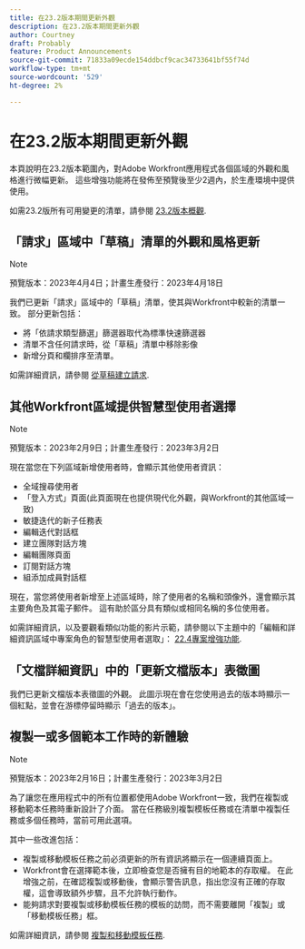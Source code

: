 ```yaml
---
title: 在23.2版本期間更新外觀
description: 在23.2版本期間更新外觀
author: Courtney
draft: Probably
feature: Product Announcements
source-git-commit: 71833a09ecde154ddbcf9cac34733641bf55f74d
workflow-type: tm+mt
source-wordcount: '529'
ht-degree: 2%

---
```



# 在23.2版本期間更新外觀

本頁說明在23.2版本範圍內，對Adobe Workfront應用程式各個區域的外觀和風格進行微幅更新。 這些增強功能將在發佈至預覽後至少2週內，於生產環境中提供使用。

如需23.2版所有可用變更的清單，請參閱 [23.2版本概觀](/help/quicksilver/product-announcements/product-releases/23.2-release-activity/23-2-release-overview.md).

## 「請求」區域中「草稿」清單的外觀和風格更新

>[!NOTE]
>
>預覽版本：2023年4月4日；計畫生產發行：2023年4月18日

我們已更新「請求」區域中的「草稿」清單，使其與Workfront中較新的清單一致。
部分更新包括：

* 將「依請求類型篩選」篩選器取代為標準快速篩選器
* 清單不含任何請求時，從「草稿」清單中移除影像
* 新增分頁和欄排序至清單。

如需詳細資訊，請參閱 [從草稿建立請求](/help/quicksilver/manage-work/requests/create-requests/delete-request-draft.md).

## 其他Workfront區域提供智慧型使用者選擇

>[!NOTE]
>
>預覽版本：2023年2月9日；計畫生產發行：2023年3月2日

現在當您在下列區域新增使用者時，會顯示其他使用者資訊：

* 全域搜尋使用者
* 「登入方式」頁面(此頁面現在也提供現代化外觀，與Workfront的其他區域一致)
* 敏捷迭代的新子任務表
* 編輯迭代對話框
* 建立團隊對話方塊
* 編輯團隊頁面
* 訂閱對話方塊
* 組添加成員對話框

現在，當您將使用者新增至上述區域時，除了使用者的名稱和頭像外，還會顯示其主要角色及其電子郵件。 這有助於區分具有類似或相同名稱的多位使用者。

如需詳細資訊，以及要觀看類似功能的影片示範，請參閱以下主題中的「編輯和詳細資訊區域中專案角色的智慧型使用者選取」： [22.4專案增強功能](/help/quicksilver/product-announcements/product-releases/22.4-release-activity/22-4-project-enhancements.md).

## 「文檔詳細資訊」中的「更新文檔版本」表徵圖

我們已更新文檔版本表徵圖的外觀。 此圖示現在會在您使用過去的版本時顯示一個紅點，並會在游標停留時顯示「過去的版本」。

## 複製一或多個範本工作時的新體驗

>[!NOTE]
>
>預覽版本：2023年2月16日；計畫生產發行：2023年3月2日

為了讓您在應用程式中的所有位置都使用Adobe Workfront一致，我們在複製或移動範本任務時重新設計了介面。 當在任務級別複製模板任務或在清單中複製任務或多個任務時，當前可用此選項。

其中一些改進包括：

* 複製或移動模板任務之前必須更新的所有資訊將顯示在一個連續頁面上。
* Workfront會在選擇範本後，立即檢查您是否擁有目的地範本的存取權。 在此增強之前，在確認複製或移動後，會顯示警告訊息，指出您沒有正確的存取權，這會導致額外步驟，且不允許執行動作。
* 能夠請求對要複製或移動模板任務的模板的訪問，而不需要離開「複製」或「移動模板任務」框。

如需詳細資訊，請參閱 [複製和移動模板任務](/help/quicksilver/manage-work/projects/create-and-manage-templates/copy-and-move-template-tasks.md).